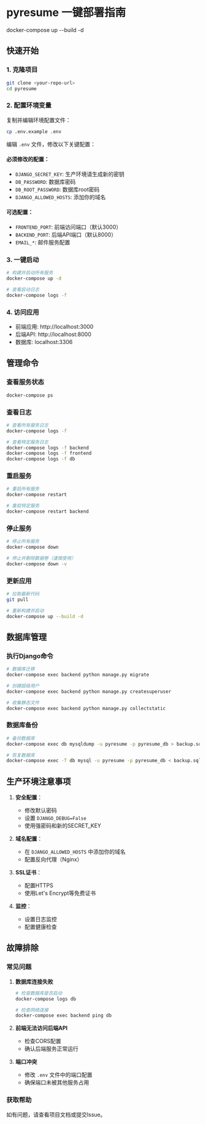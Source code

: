 # pyresume 一键部署指南
docker-compose up --build -d
## 快速开始

### 1. 克隆项目
```bash
git clone <your-repo-url>
cd pyresume
```

### 2. 配置环境变量
复制并编辑环境配置文件：
```bash
cp .env.example .env
```

编辑 `.env` 文件，修改以下关键配置：

#### 必须修改的配置：
- `DJANGO_SECRET_KEY`: 生产环境请生成新的密钥
- `DB_PASSWORD`: 数据库密码
- `DB_ROOT_PASSWORD`: 数据库root密码
- `DJANGO_ALLOWED_HOSTS`: 添加你的域名

#### 可选配置：
- `FRONTEND_PORT`: 前端访问端口（默认3000）
- `BACKEND_PORT`: 后端API端口（默认8000）
- `EMAIL_*`: 邮件服务配置

### 3. 一键启动
```bash
# 构建并启动所有服务
docker-compose up -d

# 查看启动日志
docker-compose logs -f
```

### 4. 访问应用
- 前端应用: http://localhost:3000
- 后端API: http://localhost:8000
- 数据库: localhost:3306

## 管理命令

### 查看服务状态
```bash
docker-compose ps
```

### 查看日志
```bash
# 查看所有服务日志
docker-compose logs -f

# 查看特定服务日志
docker-compose logs -f backend
docker-compose logs -f frontend
docker-compose logs -f db
```

### 重启服务
```bash
# 重启所有服务
docker-compose restart

# 重启特定服务
docker-compose restart backend
```

### 停止服务
```bash
# 停止所有服务
docker-compose down

# 停止并删除数据卷（谨慎使用）
docker-compose down -v
```

### 更新应用
```bash
# 拉取最新代码
git pull

# 重新构建并启动
docker-compose up --build -d
```

## 数据库管理

### 执行Django命令
```bash
# 数据库迁移
docker-compose exec backend python manage.py migrate

# 创建超级用户
docker-compose exec backend python manage.py createsuperuser

# 收集静态文件
docker-compose exec backend python manage.py collectstatic
```

### 数据库备份
```bash
# 备份数据库
docker-compose exec db mysqldump -u pyresume -p pyresume_db > backup.sql

# 恢复数据库
docker-compose exec -T db mysql -u pyresume -p pyresume_db < backup.sql
```

## 生产环境注意事项

1. **安全配置**：
   - 修改默认密码
   - 设置 `DJANGO_DEBUG=False`
   - 使用强密码和新的SECRET_KEY

2. **域名配置**：
   - 在 `DJANGO_ALLOWED_HOSTS` 中添加你的域名
   - 配置反向代理（Nginx）

3. **SSL证书**：
   - 配置HTTPS
   - 使用Let's Encrypt等免费证书

4. **监控**：
   - 设置日志监控
   - 配置健康检查

## 故障排除

### 常见问题

1. **数据库连接失败**
   ```bash
   # 检查数据库是否启动
   docker-compose logs db
   
   # 检查网络连接
   docker-compose exec backend ping db
   ```

2. **前端无法访问后端API**
   - 检查CORS配置
   - 确认后端服务正常运行

3. **端口冲突**
   - 修改 `.env` 文件中的端口配置
   - 确保端口未被其他服务占用

### 获取帮助
如有问题，请查看项目文档或提交Issue。
